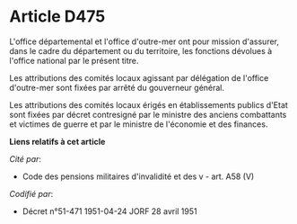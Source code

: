 # Article D475

L'office départemental et l'office d'outre-mer ont pour mission d'assurer, dans le cadre du département ou du territoire, les
fonctions dévolues à l'office national par le présent titre.

Les attributions des comités locaux agissant par délégation de l'office d'outre-mer sont fixées par arrêté du gouverneur
général.

Les attributions des comités locaux érigés en établissements publics d'Etat sont fixées par décret contresigné par le
ministre des anciens combattants et victimes de guerre et par le ministre de l'économie et des finances.

**Liens relatifs à cet article**

_Cité par_:

  - Code des pensions militaires d'invalidité et des v - art. A58 (V)

_Codifié par_:

  - Décret n°51-471 1951-04-24 JORF 28 avril 1951
